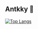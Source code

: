 ## Antkky 👾

[![Top Langs](https://github-readme-stats.vercel.app/api/top-langs/?username=Antkky&theme=dark)](https://github.com/Antkky/github-readme-stats)


<!--
**Antkky/Antkky** is a ✨ _special_ ✨ repository because its `README.md` (this file) appears on your GitHub profile.

Here are some ideas to get you started:

- 🔭 I’m currently working on ...
- 🌱 I’m currently learning ...
- 👯 I’m looking to collaborate on ...
- 🤔 I’m looking for help with ...
- 💬 Ask me about ...
- 📫 How to reach me: ...
- 😄 Pronouns: ...
- ⚡ Fun fact: ...
-->
